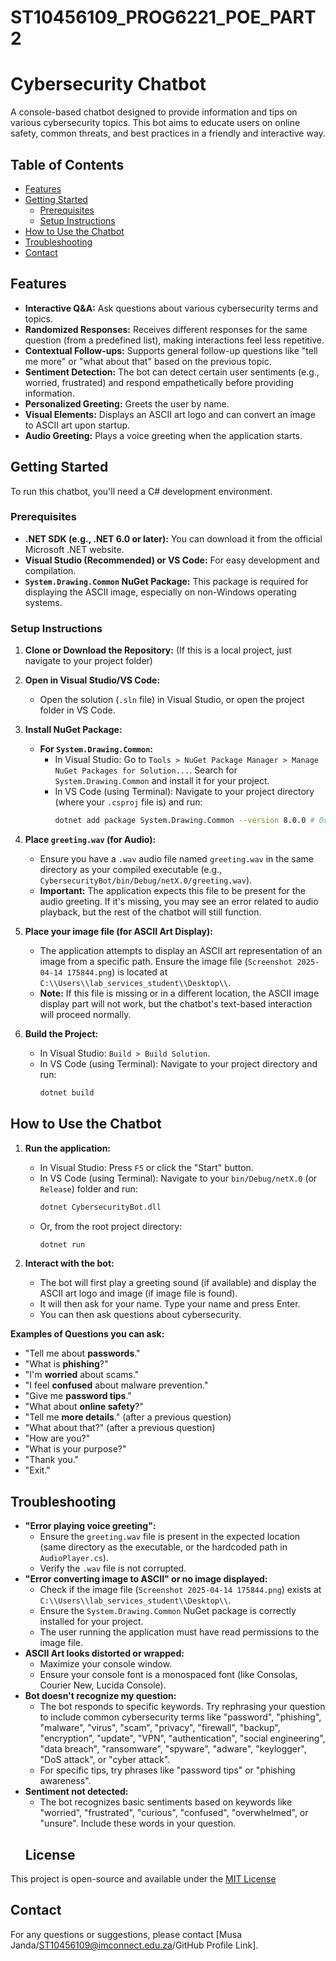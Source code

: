 # ST10456109_PROG6221_POE_PART2
# Cybersecurity Chatbot

A console-based chatbot designed to provide information and tips on various cybersecurity topics. This bot aims to educate users on online safety, common threats, and best practices in a friendly and interactive way.

## Table of Contents

* [Features](#features)
* [Getting Started](#getting-started)
    * [Prerequisites](#prerequisites)
    * [Setup Instructions](#setup-instructions)
* [How to Use the Chatbot](#how-to-use-the-chatbot)
* [Troubleshooting](#troubleshooting)
* [Contact](#contact)

## Features

* **Interactive Q&A:** Ask questions about various cybersecurity terms and topics.
* **Randomized Responses:** Receives different responses for the same question (from a predefined list), making interactions feel less repetitive.
* **Contextual Follow-ups:** Supports general follow-up questions like "tell me more" or "what about that" based on the previous topic.
* **Sentiment Detection:** The bot can detect certain user sentiments (e.g., worried, frustrated) and respond empathetically before providing information.
* **Personalized Greeting:** Greets the user by name.
* **Visual Elements:** Displays an ASCII art logo and can convert an image to ASCII art upon startup.
* **Audio Greeting:** Plays a voice greeting when the application starts.

## Getting Started

To run this chatbot, you'll need a C# development environment.

### Prerequisites

* **.NET SDK (e.g., .NET 6.0 or later):** You can download it from the official Microsoft .NET website.
* **Visual Studio (Recommended) or VS Code:** For easy development and compilation.
* **`System.Drawing.Common` NuGet Package:** This package is required for displaying the ASCII image, especially on non-Windows operating systems.

### Setup Instructions

1.  **Clone or Download the Repository:**
    (If this is a local project, just navigate to your project folder)

2.  **Open in Visual Studio/VS Code:**
    * Open the solution (`.sln` file) in Visual Studio, or open the project folder in VS Code.

3.  **Install NuGet Package:**
    * **For `System.Drawing.Common`:**
        * In Visual Studio: Go to `Tools > NuGet Package Manager > Manage NuGet Packages for Solution...`. Search for `System.Drawing.Common` and install it for your project.
        * In VS Code (using Terminal): Navigate to your project directory (where your `.csproj` file is) and run:
            ```bash
            dotnet add package System.Drawing.Common --version 8.0.0 # Or the latest stable version
            ```

4.  **Place `greeting.wav` (for Audio):**
    * Ensure you have a `.wav` audio file named `greeting.wav` in the same directory as your compiled executable (e.g., `CybersecurityBot/bin/Debug/netX.0/greeting.wav`).
    * **Important:** The application expects this file to be present for the audio greeting. If it's missing, you may see an error related to audio playback, but the rest of the chatbot will still function.

5.  **Place your image file (for ASCII Art Display):**
    * The application attempts to display an ASCII art representation of an image from a specific path. Ensure the image file (`Screenshot 2025-04-14 175844.png`) is located at `C:\\Users\\lab_services_student\\Desktop\\`.
    * **Note:** If this file is missing or in a different location, the ASCII image display part will not work, but the chatbot's text-based interaction will proceed normally.

6.  **Build the Project:**
    * In Visual Studio: `Build > Build Solution`.
    * In VS Code (using Terminal): Navigate to your project directory and run:
        ```bash
        dotnet build
        ```

## How to Use the Chatbot

1.  **Run the application:**
    * In Visual Studio: Press `F5` or click the "Start" button.
    * In VS Code (using Terminal): Navigate to your `bin/Debug/netX.0` (or `Release`) folder and run:
        ```bash
        dotnet CybersecurityBot.dll
        ```
    * Or, from the root project directory:
        ```bash
        dotnet run
        ```

2.  **Interact with the bot:**
    * The bot will first play a greeting sound (if available) and display the ASCII art logo and image (if image file is found).
    * It will then ask for your name. Type your name and press Enter.
    * You can then ask questions about cybersecurity.

**Examples of Questions you can ask:**

* "Tell me about **passwords**."
* "What is **phishing**?"
* "I'm **worried** about scams."
* "I feel **confused** about malware prevention."
* "Give me **password tips**."
* "What about **online safety**?"
* "Tell me **more details**." (after a previous question)
* "What about that?" (after a previous question)
* "How are you?"
* "What is your purpose?"
* "Thank you."
* "Exit."

## Troubleshooting

* **"Error playing voice greeting":**
    * Ensure the `greeting.wav` file is present in the expected location (same directory as the executable, or the hardcoded path in `AudioPlayer.cs`).
    * Verify the `.wav` file is not corrupted.
* **"Error converting image to ASCII" or no image displayed:**
    * Check if the image file (`Screenshot 2025-04-14 175844.png`) exists at `C:\\Users\\lab_services_student\\Desktop\\`.
    * Ensure the `System.Drawing.Common` NuGet package is correctly installed for your project.
    * The user running the application must have read permissions to the image file.
* **ASCII Art looks distorted or wrapped:**
    * Maximize your console window.
    * Ensure your console font is a monospaced font (like Consolas, Courier New, Lucida Console).
* **Bot doesn't recognize my question:**
    * The bot responds to specific keywords. Try rephrasing your question to include common cybersecurity terms like "password", "phishing", "malware", "virus", "scam", "privacy", "firewall", "backup", "encryption", "update", "VPN", "authentication", "social engineering", "data breach", "ransomware", "spyware", "adware", "keylogger", "DoS attack", or "cyber attack".
    * For specific tips, try phrases like "password tips" or "phishing awareness".
* **Sentiment not detected:**
    * The bot recognizes basic sentiments based on keywords like "worried", "frustrated", "curious", "confused", "overwhelmed", or "unsure". Include these words in your question.
  ## License

This project is open-source and available under the [MIT License](LICENSE.md)

## Contact

For any questions or suggestions, please contact [Musa Janda/ST10456109@imconnect.edu.za/GitHub Profile Link].
